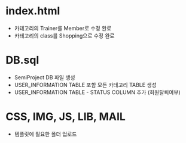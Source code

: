 # index.html
  - 카테고리의 Trainer를 Member로 수정 완료
  - 카테고리의 class를 Shopping으로 수정 완료

# DB.sql
 - SemiProject DB 파일 생성
 - USER_INFORMATION TABLE 포함 모든 카테고리 TABLE 생성
 - USER_INFORMATION TABLE - STATUS COLUMN 추가 (회원탈퇴여부)

# CSS, IMG, JS, LIB, MAIL
 - 템플릿에 필요한 폴더 업로드
